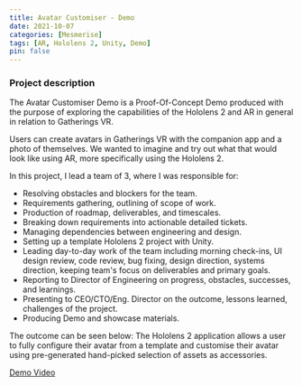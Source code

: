 ```yaml
---
title: Avatar Customiser - Demo
date: 2021-10-07
categories: [Mesmerise]
tags: [AR, Hololens 2, Unity, Demo]
pin: false
---
```


### Project description
The Avatar Customiser Demo is a Proof-Of-Concept Demo produced with the purpose of exploring the capabilities of the Hololens 2 and AR in general in relation to Gatherings VR. 

Users can create avatars in Gatherings VR with the companion app and a photo of themselves. We wanted to imagine and try out what that would look like using AR, more specifically using the Hololens 2. 

In this project, I lead a team of 3, where I was responsible for:
- Resolving obstacles and blockers for the team.
- Requirements gathering, outlining of scope of work.
- Production of roadmap, deliverables, and timescales.
- Breaking down requirements into actionable detailed tickets.
- Managing dependencies between engineering and design.
- Setting up a template Hololens 2 project with Unity.
- Leading day-to-day work of the team including morning check-ins, UI design review, code review, bug fixing, design direction, systems direction, keeping team's focus on deliverables and primary goals.
- Reporting to Director of Engineering on progress, obstacles, successes, and learnings.
- Presenting to CEO/CTO/Eng. Director on the outcome, lessons learned, challenges of the project.
- Producing Demo and showcase materials.

The outcome can be seen below: The Hololens 2 application allows a user to fully configure their avatar from a template and customise their avatar using pre-generated hand-picked selection of assets as accessories.

[Demo Video](https://www.youtube.com/watch?v=AgYqpIW4_OA)
